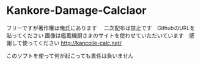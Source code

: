 # Kankore-Damage-Calclaor

フリーですが著作権は俺氏にあります　 二次配布は禁止です　GithubのURLを貼ってください 画像は艦載機厨さまのサイトを使わせていただいています　感謝して使ってください http://kancolle-calc.net/

このソフトを使って何が起こっても責任は負いません
